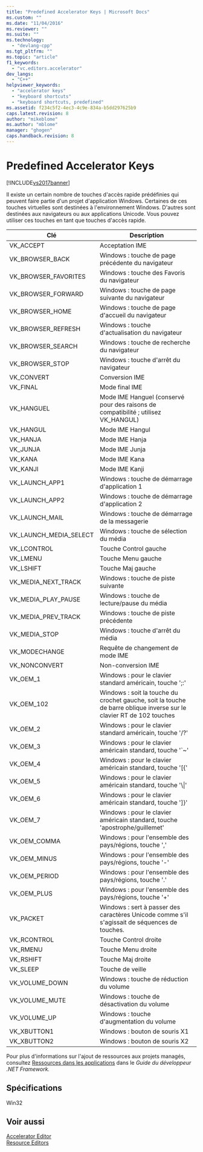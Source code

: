 ```yaml
---
title: "Predefined Accelerator Keys | Microsoft Docs"
ms.custom: ""
ms.date: "11/04/2016"
ms.reviewer: ""
ms.suite: ""
ms.technology: 
  - "devlang-cpp"
ms.tgt_pltfrm: ""
ms.topic: "article"
f1_keywords: 
  - "vc.editors.accelerator"
dev_langs: 
  - "C++"
helpviewer_keywords: 
  - "accelerator keys"
  - "keyboard shortcuts"
  - "keyboard shortcuts, predefined"
ms.assetid: f234c5f2-4ec3-4c9e-834a-b5dd297625b9
caps.latest.revision: 8
author: "mikeblome"
ms.author: "mblome"
manager: "ghogen"
caps.handback.revision: 8
---
```

# Predefined Accelerator Keys
[!INCLUDE[vs2017banner](../assembler/inline/includes/vs2017banner.md)]

Il existe un certain nombre de touches d'accès rapide prédéfinies qui peuvent faire partie d'un projet d'application Windows.  Certaines de ces touches virtuelles sont destinées à l'environnement Windows.  D'autres sont destinées aux navigateurs ou aux applications Unicode.  Vous pouvez utiliser ces touches en tant que touches d'accès rapide.  
  
|Clé|Description|  
|---------|-----------------|  
|VK\_ACCEPT|Acceptation IME|  
|VK\_BROWSER\_BACK|Windows : touche de page précédente du navigateur|  
|VK\_BROWSER\_FAVORITES|Windows : touche des Favoris du navigateur|  
|VK\_BROWSER\_FORWARD|Windows : touche de page suivante du navigateur|  
|VK\_BROWSER\_HOME|Windows : touche de page d'accueil du navigateur|  
|VK\_BROWSER\_REFRESH|Windows : touche d'actualisation du navigateur|  
|VK\_BROWSER\_SEARCH|Windows : touche de recherche du navigateur|  
|VK\_BROWSER\_STOP|Windows : touche d'arrêt du navigateur|  
|VK\_CONVERT|Conversion IME|  
|VK\_FINAL|Mode final IME|  
|VK\_HANGUEL|Mode IME Hanguel \(conservé pour des raisons de compatibilité ; utilisez VK\_HANGUL\)|  
|VK\_HANGUL|Mode IME Hangul|  
|VK\_HANJA|Mode IME Hanja|  
|VK\_JUNJA|Mode IME Junja|  
|VK\_KANA|Mode IME Kana|  
|VK\_KANJI|Mode IME Kanji|  
|VK\_LAUNCH\_APP1|Windows : touche de démarrage d'application 1|  
|VK\_LAUNCH\_APP2|Windows : touche de démarrage d'application 2|  
|VK\_LAUNCH\_MAIL|Windows : touche de démarrage de la messagerie|  
|VK\_LAUNCH\_MEDIA\_SELECT|Windows : touche de sélection du média|  
|VK\_LCONTROL|Touche Control gauche|  
|VK\_LMENU|Touche Menu gauche|  
|VK\_LSHIFT|Touche Maj gauche|  
|VK\_MEDIA\_NEXT\_TRACK|Windows : touche de piste suivante|  
|VK\_MEDIA\_PLAY\_PAUSE|Windows : touche de lecture\/pause du média|  
|VK\_MEDIA\_PREV\_TRACK|Windows : touche de piste précédente|  
|VK\_MEDIA\_STOP|Windows : touche d'arrêt du média|  
|VK\_MODECHANGE|Requête de changement de mode IME|  
|VK\_NONCONVERT|Non\-conversion IME|  
|VK\_OEM\_1|Windows : pour le clavier standard américain, touche ';:'|  
|VK\_OEM\_102|Windows : soit la touche du crochet gauche, soit la touche de barre oblique inverse sur le clavier RT de 102 touches|  
|VK\_OEM\_2|Windows : pour le clavier standard américain, touche '\/?'|  
|VK\_OEM\_3|Windows : pour le clavier américain standard, touche '\`~'|  
|VK\_OEM\_4|Windows : pour le clavier américain standard, touche '\[{'|  
|VK\_OEM\_5|Windows : pour le clavier américain standard, touche '\\&#124;'|  
|VK\_OEM\_6|Windows : pour le clavier américain standard, touche '\]}'|  
|VK\_OEM\_7|Windows : pour le clavier américain standard, touche 'apostrophe\/guillemet'|  
|VK\_OEM\_COMMA|Windows : pour l'ensemble des pays\/régions, touche ','|  
|VK\_OEM\_MINUS|Windows : pour l'ensemble des pays\/régions, touche '\-'|  
|VK\_OEM\_PERIOD|Windows : pour l'ensemble des pays\/régions, touche '.'|  
|VK\_OEM\_PLUS|Windows : pour l'ensemble des pays\/régions, touche '\+'|  
|VK\_PACKET|Windows : sert à passer des caractères Unicode comme s'il s'agissait de séquences de touches.|  
|VK\_RCONTROL|Touche Control droite|  
|VK\_RMENU|Touche Menu droite|  
|VK\_RSHIFT|Touche Maj droite|  
|VK\_SLEEP|Touche de veille|  
|VK\_VOLUME\_DOWN|Windows : touche de réduction du volume|  
|VK\_VOLUME\_MUTE|Windows : touche de désactivation du volume|  
|VK\_VOLUME\_UP|Windows : touche d'augmentation du volume|  
|VK\_XBUTTON1|Windows : bouton de souris X1|  
|VK\_XBUTTON2|Windows : bouton de souris X2|  
  
 Pour plus d'informations sur l'ajout de ressources aux projets managés, consultez [Ressources dans les applications](../Topic/Resources%20in%20Desktop%20Apps.md) dans le *Guide du développeur .NET Framework.*  
  
## Spécifications  
 Win32  
  
## Voir aussi  
 [Accelerator Editor](../mfc/accelerator-editor.md)   
 [Resource Editors](../mfc/resource-editors.md)